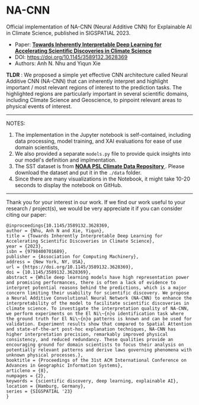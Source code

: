 # NA-CNN
Official implementation of NA-CNN (Neural Additive CNN) for Explainable AI in Climate Science, published in SIGSPATIAL 2023. <br>
* Paper: <a href="https://dl.acm.org/doi/10.1145/3589132.3628369"> <b> Towards Inherently Interpretable Deep Learning for Accelerating Scientific Discoveries in Climate Science </b> </a>  <br>
* DOI: https://doi.org/10.1145/3589132.3628369 <br>
* Authors: Anh N. Nhu and Yiqun Xie

<b> TLDR </b>: We proposed a simple yet effective CNN architecture called Neural Additive CNN (NA-CNN) that can inherently interpret and highlight important / most relevant regions of interest to the prediction tasks. The highlighted regions are particularly important in several scientific domains, including Climate Science and Geoscience, to pinpoint relevant areas to physical events of interest.

---
NOTES: 
1. The implementation in the Jupyter notebook is self-contained, including data processing, model training, and XAI evaluations for ease of use domain scientists, 
2. We also provided a separate `models.py` file to provide quick insights into our model's definition and implmentation.
3. The SST dataset is from <a href="https://www.psl.noaa.gov/repository/entry/show?entryid=f45cf25c-bde2-44bd-bf3d-c943d92c0dd8"> <b> NOAA PSL Climate Data Repository </b> </a>. Please download the dataset and put it in the `./data` folder.
4. Since there are many visualizations in the Notebook, it might take 10-20 seconds to display the notebook on GitHub.

---
Thank you for your interest in our work. If we find our work useful to your research / project(s), we would be very appreciate it if you can consider citing our paper:

```
@inproceedings{10.1145/3589132.3628369,
author = {Nhu, Anh N and Xie, Yiqun},
title = {Towards Inherently Interpretable Deep Learning for Accelerating Scientific Discoveries in Climate Science},
year = {2023},
isbn = {9798400701689},
publisher = {Association for Computing Machinery},
address = {New York, NY, USA},
url = {https://doi.org/10.1145/3589132.3628369},
doi = {10.1145/3589132.3628369},
abstract = {While deep learning models have high representation power and promising performances, there is often a lack of evidence to interpret potential reasons behind the predictions, which is a major concern limiting their usability for scientific discovery. We propose a Neural Additive Convolutional Neural Network (NA-CNN) to enhance the interpretability of the model to facilitate scientific discoveries in climate science. To investigate the interpretation quality of NA-CNN, we perform experiments on the El Ni\~{n}o identification task where the ground truth for El Ni\~{n}o patterns is known and can be used for validation. Experiment results show that compared to Spatial Attention and state-of-the-art post-hoc explanation techniques, NA-CNN has higher interpretation precision, remarkably improved physical consistency, and reduced redundancy. These qualities provide an encouraging ground for domain scientists to focus their analysis on potentially relevant patterns and derive laws governing phenomena with unknown physical processes.},
booktitle = {Proceedings of the 31st ACM International Conference on Advances in Geographic Information Systems},
articleno = {8},
numpages = {2},
keywords = {scientific discovery, deep learning, explainable AI},
location = {Hamburg, Germany},
series = {SIGSPATIAL '23}
}
```
